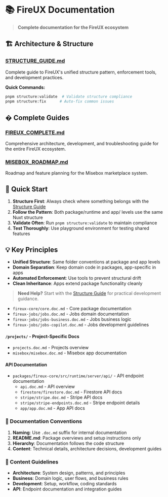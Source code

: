 # 📚 FireUX Documentation

> **Complete documentation for the FireUX ecosystem**

## 🏗️ Architecture & Structure

### **[STRUCTURE_GUIDE.md](./STRUCTURE_GUIDE.md)**

Complete guide to FireUX's unified structure pattern, enforcement tools, and development practices.

**Quick Commands:**

```bash
pnpm structure:validate  # Validate structure compliance
pnpm structure:fix      # Auto-fix common issues
```

## � Complete Guides

### **[FIREUX_COMPLETE.md](./FIREUX_COMPLETE.md)**

Comprehensive architecture, development, and troubleshooting guide for the entire FireUX ecosystem.

### **[MISEBOX_ROADMAP.md](./MISEBOX_ROADMAP.md)**

Roadmap and feature planning for the Misebox marketplace system.

## 🚀 Quick Start

1. **Structure First**: Always check where something belongs with the [Structure Guide](./STRUCTURE_GUIDE.md)
2. **Follow the Pattern**: Both package/runtime and app/ levels use the same Nuxt structure
3. **Validate Often**: Run `pnpm structure:validate` to maintain compliance
4. **Test Thoroughly**: Use playground environment for testing shared features

## 💡 Key Principles

- **Unified Structure**: Same folder conventions at package and app levels
- **Domain Separation**: Keep domain code in packages, app-specific in apps
- **Automated Enforcement**: Use tools to prevent structural drift
- **Clean Inheritance**: Apps extend package functionality cleanly

> **Need Help?** Start with the [Structure Guide](./STRUCTURE_GUIDE.md) for practical development guidance.

- `fireux-core/core.doc.md` - Core package documentation
- `fireux-jobs/jobs.doc.md` - Jobs domain documentation
- `fireux-jobs/jobs-business.doc.md` - Jobs business logic
- `fireux-jobs/jobs-copilot.doc.md` - Jobs development guidelines

#### `/projects/` - Project-Specific Docs

- `projects.doc.md` - Projects overview
- `misebox/misebox.doc.md` - Misebox app documentation

#### API Documentation

- `packages/fireux-core/src/runtime/server/api/` - API endpoint documentation
  - `api.doc.md` - API overview
  - `firestore/firestore.doc.md` - Firestore API docs
  - `stripe/stripe.doc.md` - Stripe API docs
  - `stripe/stripe-endpoints.doc.md` - Stripe endpoint details
  - `app/app.doc.md` - App API docs

### 🎯 Documentation Conventions

1. **Naming**: Use `.doc.md` suffix for internal documentation
2. **README.md**: Package overviews and setup instructions only
3. **Hierarchy**: Documentation follows the code structure
4. **Content**: Technical details, architecture decisions, development guides

### 📝 Content Guidelines

- **Architecture**: System design, patterns, and principles
- **Business**: Domain logic, user flows, and business rules
- **Development**: Setup, workflow, coding standards
- **API**: Endpoint documentation and integration guides
